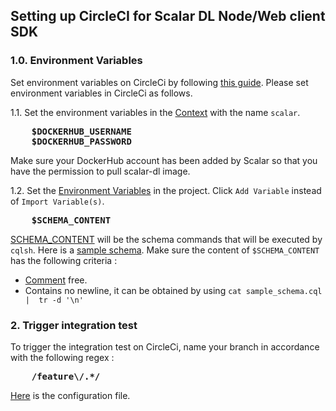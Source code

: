 ## Setting up CircleCI for Scalar DL Node/Web client SDK

### 1.0. Environment Variables

Set environment variables on CircleCi by following [this guide](https://circleci.com/blog/new-on-circleci-import-project-environment-variables/).
Please set environment variables in CircleCi as follows.

1.1. Set the environment variables in the [Context](https://circleci.com/gh/organizations/scalar-labs/settings#contexts) with the name `scalar`.
<pre>
    <b>$DOCKERHUB_USERNAME</b>
    <b>$DOCKERHUB_PASSWORD</b>
</pre>
Make sure your DockerHub account has been added by Scalar so that you have the permission to pull scalar-dl image.

1.2. Set the [Environment Variables](https://circleci.com/blog/new-on-circleci-import-project-environment-variables/) in the project. Click `Add Variable` instead of `Import Variable(s)`.
<pre>
    <b>$SCHEMA_CONTENT</b>
</pre>
[SCHEMA_CONTENT](https://github.com/scalar-labs/scalardl-node-client-sdk/blob/e119dd687c1c0ed5ee3a3b3d8a945aea70176011/.circleci/config.yml#L55) will be the schema commands that will be executed by `cqlsh`. Here is a [sample schema](https://github.com/pmcfadin/killrvideo-sample-schema/blob/master/killrvideo-schema.cql). Make sure the content of `$SCHEMA_CONTENT` has the following criteria :

- [Comment](https://docs.datastax.com/en/dse/6.0/cql/cql/examples/comments-table.html) free.
- Contains no newline, it can be obtained by using `cat sample_schema.cql  |  tr -d '\n'`

### 2. Trigger integration test
To trigger the integration test on CircleCi, name your branch in accordance with the following regex :
<pre>
    <b>/feature\/.*/</b>
</pre>

[Here](https://github.com/scalarindetail/scalardl-node-client-sdk/blob/feature/integration_test/.circleci/config.yml) is the configuration file.
